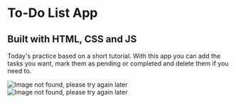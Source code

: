 # To-Do List App
## Built with HTML, CSS and JS

Today's practice based on a short tutorial. With this app you can add the tasks you want, mark them as pending or completed and delete them if you need to.

![Image not found, please try again later](https://github.com/viccoronado/to-do-list-app/blob/main/preview.png)
![Image not found, please try again later](https://github.com/viccoronado/to-do-list-app/blob/main/previewtwo.png)
